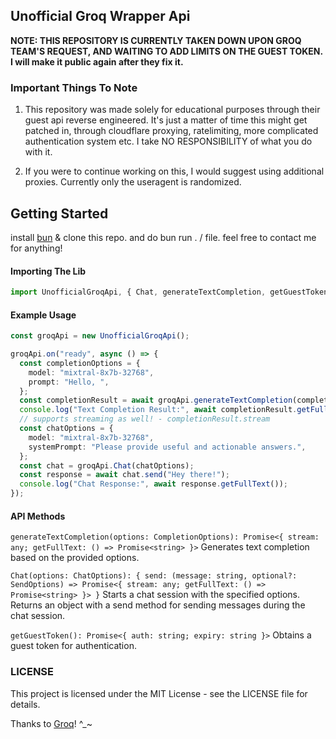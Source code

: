 ## Unofficial Groq Wrapper Api

**NOTE: THIS REPOSITORY IS CURRENTLY TAKEN DOWN UPON GROQ TEAM'S REQUEST, AND WAITING TO ADD LIMITS ON THE GUEST TOKEN. I will make it public again after they fix it.**

### Important Things To Note

1) This repository was made solely for educational purposes through their guest api reverse engineered. It's just a matter of time this might get patched in, through cloudflare proxying, ratelimiting, more complicated authentication system etc. I take NO RESPONSIBILITY of what you do with it.

2) If you were to continue working on this, I would suggest using additional proxies. Currently only the useragent is randomized.

## Getting Started

install [bun](https://bun.sh/) & clone this repo. and do bun run . / file. feel free to contact me for anything!

#### Importing The Lib
```ts
import UnofficialGroqApi, { Chat, generateTextCompletion, getGuestToken } from "./src/index";
```

#### Example Usage
```ts
const groqApi = new UnofficialGroqApi();

groqApi.on("ready", async () => {
  const completionOptions = {
    model: "mixtral-8x7b-32768",
    prompt: "Hello, ",
  };
  const completionResult = await groqApi.generateTextCompletion(completionOptions);
  console.log("Text Completion Result:", await completionResult.getFullText());
  // supports streaming as well! - completionResult.stream
  const chatOptions = {
    model: "mixtral-8x7b-32768",
    systemPrompt: "Please provide useful and actionable answers.",
  };
  const chat = groqApi.Chat(chatOptions);
  const response = await chat.send("Hey there!");
  console.log("Chat Response:", await response.getFullText());
});
```

#### API Methods
`generateTextCompletion(options: CompletionOptions): Promise<{ stream: any; getFullText: () => Promise<string> }>`
Generates text completion based on the provided options.

`Chat(options: ChatOptions): { send: (message: string, optional?: SendOptions) => Promise<{ stream: any; getFullText: () => Promise<string> }> }`
Starts a chat session with the specified options. Returns an object with a send method for sending messages during the chat session.

`getGuestToken(): Promise<{ auth: string; expiry: string }>`
Obtains a guest token for authentication.

### LICENSE

This project is licensed under the MIT License - see the LICENSE file for details.

Thanks to [Groq](https://groq.com/)! ^_~
